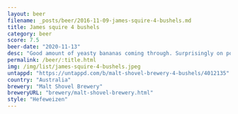```yaml
---
layout: beer
filename: _posts/beer/2016-11-09-james-squire-4-bushels.md
title: James squire 4 bushels
category: beer
score: 7.5
beer-date: "2020-11-13"
desc: "Good amount of yeasty bananas coming through. Surprisingly on point"
permalink: /beer/:title.html
img: /img/list/james-squire-4-bushels.jpeg
untappd: "https://untappd.com/b/malt-shovel-brewery-4-bushels/4012135"
country: "Australia"
brewery: "Malt Shovel Brewery"
breweryURL: "brewery/malt-shovel-brewery.html"
style: "Hefeweizen"
---
```

